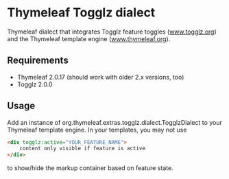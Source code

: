 Thymeleaf Togglz dialect
========================

Thymeleaf dialect that integrates Togglz feature toggles (www.togglz.org) and the Thymeleaf template engine (www.thymeleaf.org).

Requirements
------------

 *  Thymeleaf 2.0.17 (should work with older 2.x versions, too)
 *  Togglz 2.0.0
 
Usage
-----

Add an instance of org.thymeleaf.extras.togglz.dialect.TogglzDialect to your Thymeleaf template engine. In your templates, you may not use

```html
<div togglz:active="YOUR_FEATURE_NAME">
    content only visible if feature is active
</div>
```

to show/hide the markup container based on feature state.
